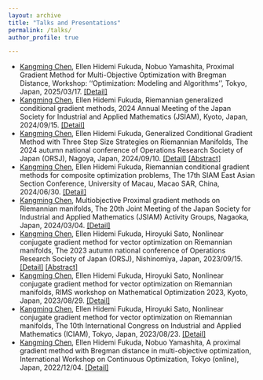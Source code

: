```yaml
---
layout: archive
title: "Talks and Presentations"
permalink: /talks/
author_profile: true

---
```

*  <u>Kangming Chen</u>, Ellen Hidemi Fukuda, Nobuo Yamashita, Proximal Gradient Method for Multi-Objective Optimization with Bregman Distance, Workshop: ‘‘Optimization: Modeling and Algorithms’’, Tokyo, Japan,  2025/03/17. [[Detail]](http://grips-tsuchiya.blue.coocan.jp/sympo2025.html)
*  <u>Kangming Chen</u>, Ellen Hidemi Fukuda, Riemannian generalized conditional gradient methods, 2024 Annual Meeting of the Japan Society for Industrial and Applied Mathematics (JSIAM), Kyoto, Japan, 2024/09/15. [[Detail]](https://conference.wdc-jp.com/jsiam/2024/program/program_flash.html) 
*  <u>Kangming Chen</u>, Ellen Hidemi Fukuda, Generalized Conditional Gradient Method with Three Step Size Strategies on Riemannian Manifolds, The 2024 autumn national conference of Operations Research Society of Japan (ORSJ), Nagoya, Japan, 2024/09/10. [[Detail]](https://orsj.org/nc2024f/) [[Abstract]](https://kangming.tech/files/OR2024autumn_Abstract_Chen.pdf)
*  <u>Kangming Chen</u>, Ellen Hidemi Fukuda, Riemannian conditional gradient methods for composite optimization problems, The 17th SIAM East Asian Section Conference, University of Macau, Macao SAR, China, 2024/06/30. [[Detail]](https://www.easiam2024.org/)
*  <u>Kangming Chen</u>, Multiobjective Proximal gradient methods on Riemannian manifolds, The 20th Joint Meeting of the Japan Society for Industrial and Applied Mathematics (JSIAM) Activity Groups, Nagaoka, Japan, 2024/03/04. [[Detail]](https://jsiam.org/union2024) 
*  <u>Kangming Chen</u>, Ellen Hidemi Fukuda, Hiroyuki Sato, Nonlinear conjugate gradient method for vector optimization on Riemannian manifolds, The 2023 autumn national conference of Operations Research Society of Japan (ORSJ), Nishinomiya, Japan, 2023/09/15. [[Detail]](https://orsj.org/nc2023f/) [[Abstract]](https://kangming.tech/files/OR2023_Abstract_Chen_Kangming.pdf)
*  <u>Kangming Chen</u>, Ellen Hidemi Fukuda, Hiroyuki Sato, Nonlinear conjugate gradient method for vector optimization on Riemannian manifolds, RIMS workshop on Mathematical Optimization 2023, Kyoto, Japan, 2023/08/29. [[Detail]](http://infoshako.sk.tsukuba.ac.jp/~maiko/RIMS2023/)
*  <u>Kangming Chen</u>, Ellen Hidemi Fukuda, Hiroyuki Sato, Nonlinear conjugate gradient method for vector optimization on Riemannian manifolds, The 10th International Congress on Industrial and Applied Mathematics (ICIAM), Tokyo, Japan, 2023/08/23. [[Detail]](https://iciam2023.org/registered_data?id=01064)
*  <u>Kangming Chen</u>, Ellen Hidemi Fukuda, Nobuo Yamashita, A proximal gradient method with Bregman distance in multi-objective optimization, International Workshop on Continuous Optimization, Tokyo (online), Japan,  2022/12/04. [[Detail]](http://www.opt.c.titech.ac.jp/DecemberWorkshop/schedule.html)

